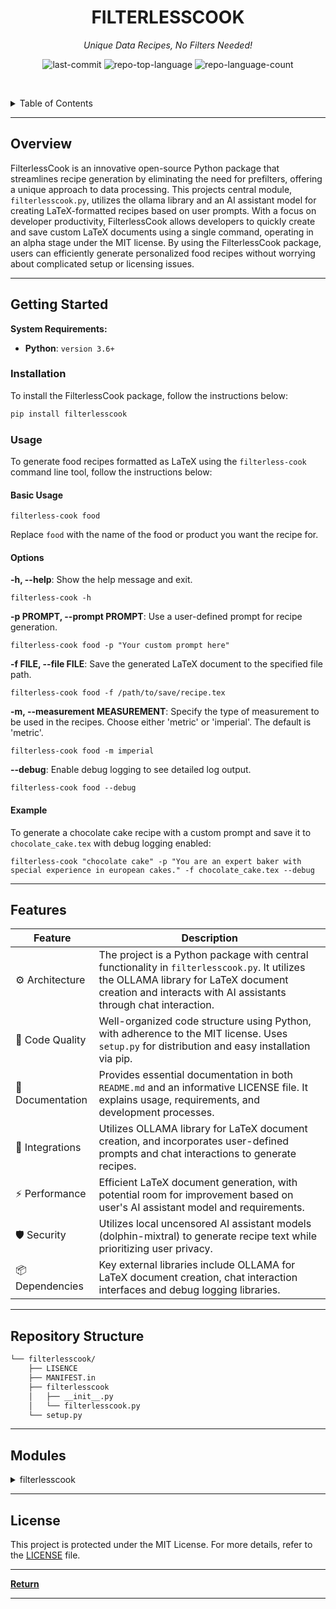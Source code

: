 <p align="center">
    <h1 align="center">FILTERLESSCOOK</h1>
</p>
<p align="center">
    <em>Unique Data Recipes, No Filters Needed!</em>
</p>
<p align="center">
	<img src="https://img.shields.io/github/last-commit/Bissbert/filterlesscook?style=default&logo=git&logoColor=white&color=0080ff" alt="last-commit">
	<img src="https://img.shields.io/github/languages/top/Bissbert/filterlesscook?style=default&color=0080ff" alt="repo-top-language">
	<img src="https://img.shields.io/github/languages/count/Bissbert/filterlesscook?style=default&color=0080ff" alt="repo-language-count">
<p>

<br><!-- TABLE OF CONTENTS -->
<details>
  <summary>Table of Contents</summary><br>

- [ Overview](#overview)
- [ Getting Started](#getting-started)
    - [ Installation](#installation)
    - [ Usage](#usage)
        - [ Basic Usage](#basic-usage)
        - [ Options](#options)
        - [ Example](#example)
- [ Features](#features)
- [ Repository Structure](#repository-structure)
- [ Modules](#modules)
- [ License](#license)
</details>
<hr>

##  Overview

FilterlessCook is an innovative open-source Python package that streamlines recipe generation by eliminating the need for prefilters, offering a unique approach to data processing. This projects central module, `filterlesscook.py`, utilizes the ollama library and an AI assistant model for creating LaTeX-formatted recipes based on user prompts. With a focus on developer productivity, FilterlessCook allows developers to quickly create and save custom LaTeX documents using a single command, operating in an alpha stage under the MIT license. By using the FilterlessCook package, users can efficiently generate personalized food recipes without worrying about complicated setup or licensing issues.

---

##  Getting Started

**System Requirements:**

* **Python**: `version 3.6+`

### Installation

To install the FilterlessCook package, follow the instructions below:

```sh
pip install filterlesscook
```

### Usage

To generate food recipes formatted as LaTeX using the `filterless-cook` command line tool, follow the instructions below:

#### Basic Usage
```
filterless-cook food
```
Replace `food` with the name of the food or product you want the recipe for.

#### Options

**-h, --help**: Show the help message and exit.
```
filterless-cook -h
```

**-p PROMPT, --prompt PROMPT**: Use a user-defined prompt for recipe generation.
```
filterless-cook food -p "Your custom prompt here"
```

**-f FILE, --file FILE**: Save the generated LaTeX document to the specified file path.
```
filterless-cook food -f /path/to/save/recipe.tex
```

**-m, --measurement MEASUREMENT**: Specify the type of measurement to be used in the recipes. Choose either 'metric' or 'imperial'. The default is 'metric'.
```
filterless-cook food -m imperial
```

**--debug**: Enable debug logging to see detailed log output.
```
filterless-cook food --debug
```

#### Example

To generate a chocolate cake recipe with a custom prompt and save it to `chocolate_cake.tex` with debug logging enabled:

```
filterless-cook "chocolate cake" -p "You are an expert baker with special experience in european cakes." -f chocolate_cake.tex --debug
```

---

##  Features

| Feature             | Description                                                                                          |
|-----------------------|------------------------------------------------------------------------------------------------------|
| ⚙️ Architecture      | The project is a Python package with central functionality in `filterlesscook.py`. It utilizes the OLLAMA library for LaTeX document creation and interacts with AI assistants through chat interaction. |
| 🔩 Code Quality      | Well-organized code structure using Python, with adherence to the MIT license. Uses `setup.py` for distribution and easy installation via pip.                  |
| 📄 Documentation     | Provides essential documentation in both `README.md` and an informative LICENSE file. It explains usage, requirements, and development processes.              |
| 🔌 Integrations      | Utilizes OLLAMA library for LaTeX document creation, and incorporates user-defined prompts and chat interactions to generate recipes.                    |
| ⚡️ Performance        | Efficient LaTeX document generation, with potential room for improvement based on user's AI assistant model and requirements.                      |
| 🛡️ Security          | Utilizes local uncensored AI assistant models (dolphin-mixtral) to generate recipe text while prioritizing user privacy.                             |
| 📦 Dependencies      | Key external libraries include OLLAMA for LaTeX document creation, chat interaction interfaces and debug logging libraries.               |

---

##  Repository Structure

```sh
└── filterlesscook/
    ├── LISENCE
    ├── MANIFEST.in
    ├── filterlesscook
    │   ├── __init__.py
    │   └── filterlesscook.py
    └── setup.py
```

---

##  Modules

<details closed><summary>filterlesscook</summary>

| File                                                                                                         | Summary                                                                                                                                                                                                                                                                        |
| ---                                                                                                          | ---                                                                                                                                                                                                                                                                            |
| [filterlesscook.py](https://github.com/Bissbert/filterlesscook/blob/master/filterlesscook/filterlesscook.py) | LaTeX documents for recipes using ollama library and chat interaction, user-defined prompts, and saved to specified file paths. Utilizes debug logging and employs an uncensored AI assistant model (dolphin-mixtral) to generate recipe text, ensuring no kittens are harmed. |

</details>

---

##  License

This project is protected under the MIT License. For more details, refer to the [LICENSE](./LISENCE) file.

---

[**Return**](#overview)

---
